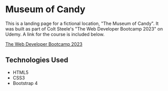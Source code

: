 # Museum of Candy

This is a landing page for a fictional location, "The Museum of Candy". It was built as part of Colt Steele's "The Web Developer Bootcamp 2023" on Udemy. A link for the course is included below.

[The Web Developer Bootcamp 2023](https://www.udemy.com/course/the-web-developer-bootcamp/)

## Technologies Used

- HTML5
- CSS3
- Bootstrap 4
